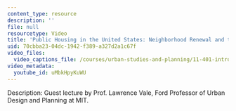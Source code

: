 ```yaml
---
content_type: resource
description: ''
file: null
resourcetype: Video
title: 'Public Housing in the United States: Neighborhood Renewal and the Poor'
uid: 70cbba23-04dc-1942-f389-a327d2a1c67f
video_files:
  video_captions_file: /courses/urban-studies-and-planning/11-401-introduction-to-housing-community-and-economic-development-fall-2015/guest-video-lecture/public-housing-in-the-united-states-neighborhood-renewal-and-the-poor/uMbkHpyKuWU.vtt
video_metadata:
  youtube_id: uMbkHpyKuWU
---
```


Description: Guest lecture by Prof. Lawrence Vale, Ford Professor of Urban Design and Planning at MIT.